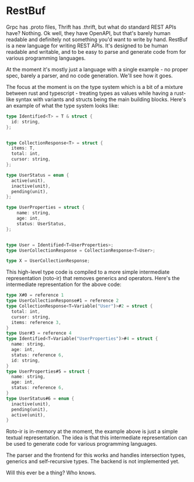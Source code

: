 # RestBuf

Grpc has .proto files, Thrift has .thrift, but what do standard REST APIs have? Nothing. Ok well, they have OpenAPI, but that's barely human readable and definitely not something you'd want to write by hand. RestBuf is a new language for writing REST APIs. It's designed to be human readable and writable, and to be easy to parse and generate code from for various programming languages.

At the moment it's mostly just a language with a single example - no proper spec, barely a parser, and no code generation. We'll see how it goes.

The focus at the moment is on the type system which is a bit of a mixture between rust and typescript - treating types as values while having a rust-like syntax with variants and structs being the main building blocks. Here's an example of what the type system looks like:

```rust
type Identified<T> = T & struct {
  id: string,
};


type CollectionResponse<T> = struct {
  items: T,
  total: int,
  cursor: string,
};

type UserStatus = enum {
  active(unit),
  inactive(unit),
  pending(unit),
};

type UserProperties = struct {
    name: string,
    age: int,
    status: UserStatus,
};


type User = Identified<T=UserProperties>;
type UserCollectionResponse = CollectionResponse<T=User>;

type X = UserCollectionResponse;
```

This high-level type code is compiled to a more simple intermediate representation (roto-ir) that removes generics and operators. Here's the intermediate representation for the above code:

```rust
type X#0 = reference 1
type UserCollectionResponse#1 = reference 2
type CollectionResponse<T=Variable("User")>#2 = struct {
  total: int,
  cursor: string,
  items: reference 3,
}
type User#3 = reference 4
type Identified<T=Variable("UserProperties")>#4 = struct {
  name: string,
  age: int,
  status: reference 6,
  id: string,
}
type UserProperties#5 = struct {
  name: string,
  age: int,
  status: reference 6,
}
type UserStatus#6 = enum {
  inactive(unit),
  pending(unit),
  active(unit),
}
```

Roto-ir is in-memory at the moment, the example above is just a simple textual representation. The idea is that this intermediate representation can be used to generate code for various programming languages.

The parser and the frontend for this works and handles intersection types, generics and self-recursive types. The backend is not implemented yet.

Will this ever be a thing? Who knows.